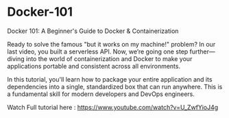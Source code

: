 # Docker-101
Docker 101: A Beginner's Guide to Docker &amp; Containerization


Ready to solve the famous "but it works on my machine!" problem?
In our last video, you built a serverless API. Now, we’re going one step further—diving into the world of containerization and Docker to make your applications portable and consistent across all environments.

In this tutorial, you'll learn how to package your entire application and its dependencies into a single, standardized box that can run anywhere. This is a fundamental skill for modern developers and DevOps engineers.

Watch Full tutorial here : https://www.youtube.com/watch?v=U_ZwfYioJ4g

